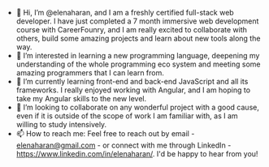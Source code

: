 - 👋 Hi, I’m @elenaharan, and I am a freshly certified full-stack web developer. I have just completed a 7 month immersive web development course with CareerFounry, 
and I am really excited to collaborate with others, build some amazing projects and learn about new tools along the way.
- 👀 I’m interested in learning a new programming language, deepening my understanding of the whole programming eco system and meeting some amazing programmers that I can learn from.
- 🌱 I’m currently learning front-end and back-end JavaScript and all its frameworks. I really enjoyed working with Angular, and I am hoping to take my Angular skills to the new level.
- 💞️ I’m looking to collaborate on any wonderful project with a good cause, even if it is outside of the scope of work I am familiar with, as I am willing to study intensively.
- 📫 How to reach me: Feel free to reach out by email - elenaharan@gmail.com - or connect with me through LinkedIn - https://www.linkedin.com/in/elenaharan/.
I'd be happy to hear from you!

<!---
elenaharan/elenaharan is a ✨ special ✨ repository because its `README.md` (this file) appears on your GitHub profile.
You can click the Preview link to take a look at your changes.
--->

